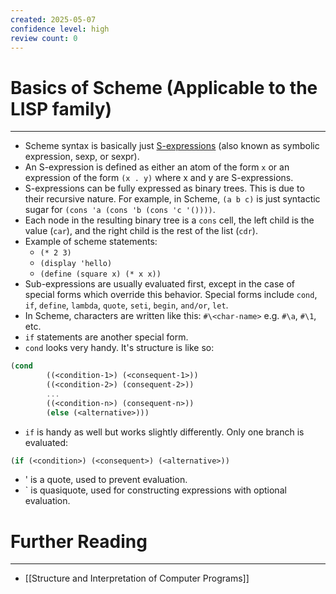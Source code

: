 ```yaml
---
created: 2025-05-07
confidence level: high
review count: 0
---
```

# Basics of Scheme (Applicable to the LISP family)
---
- Scheme syntax is basically just [S-expressions](https://en.wikipedia.org/wiki/S-expression) (also known as symbolic expression, sexp, or sexpr).
- An S-expression is defined as either an atom of the form `x` or an expression of the form `(x . y)` where x and y are S-expressions.
- S-expressions can be fully expressed as binary trees. This is due to their recursive nature. For example, in Scheme, `(a b c)` is just syntactic sugar for `(cons 'a (cons 'b (cons 'c '())))`.
- Each node in the resulting binary tree is a `cons` cell, the left child is the value (`car`), and the right child is the rest of the list (`cdr`).
- Example of scheme statements:
	- `(* 2 3)`
	- `(display 'hello)`
	- `(define (square x) (* x x))`
- Sub-expressions are usually evaluated first, except in the case of special forms which override this behavior. Special forms include `cond`, `if`, `define`, `lambda`, `quote`, `seti`, `begin`, `and/or`, `let`.
- In Scheme, characters are written like this: `#\<char-name>` e.g. `#\a`, `#\1`, etc.
- `if` statements are another special form.
- `cond` looks very handy. It's structure is like so:

```scheme
(cond 
		((<condition-1>) (<consequent-1>))
		((<condition-2>) (consequent-2>))
		...
		((<condition-n>) (consequent-n>))
		(else (<alternative>)))
```

- `if` is handy as well but works slightly differently. Only one branch is evaluated:
```scheme
(if (<condition>) (<consequent>) (<alternative>))
```

- ' is a quote, used to prevent evaluation.
- <span>&grave;</span> is quasiquote, used for constructing expressions with optional evaluation.

# Further Reading
---
- [[Structure and Interpretation of Computer Programs]]